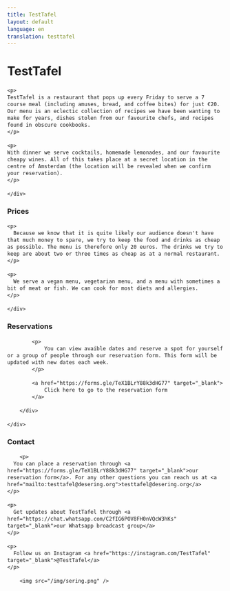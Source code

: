 ```yaml
---
title: TestTafel
layout: default
language: en
translation: testtafel
---
```


<div class="row">
	<div class="container">
		<h1>TestTafel</h1>

    <p>
    TestTafel is a restaurant that pops up every Friday to serve a 7 course meal (including amuses, bread, and coffee bites) for just €20. Our menu is an eclectic collection of recipes we have been wanting to make for years, dishes stolen from our favourite chefs, and recipes found in obscure cookbooks. 
    </p>

    <p>
    With dinner we serve cocktails, homemade lemonades, and our favourite cheapy wines. All of this takes place at a secret location in the centre of Amsterdam (the location will be revealed when we confirm your reservation). 
    </p>

	</div>
</div>

<div class="row">
	<div class="container">
		<h3>Prices</h3>

    <p>
      Because we know that it is quite likely our audience doesn't have that much money to spare, we try to keep the food and drinks as cheap as possible. The menu is therefore only 20 euros. The drinks we try to keep are about two or three times as cheap as at a normal restaurant.
    </p>

    <p>
      We serve a vegan menu, vegetarian menu, and a menu with sometimes a bit of meat or fish. We can cook for most diets and allergies.
    </p>

	</div>
</div>



<div class="row">
	<div class="container">
		<div class="purple-box">
			<h3>Reservations</h3>

			<p>
				You can view avaible dates and reserve a spot for yourself or a group of people through our reservation form. This form will be updated with new dates each week.
			</p>

			<a href="https://forms.gle/TeX1BLrY88k3dHG77" target="_blank">
				Click here to go to the reservation form
			</a>

		</div>

	</div>
</div>


<div class="row">
	<div class="container">
		<h3>Contact</h3>

		<p>
      You can place a reservation through <a href="https://forms.gle/TeX1BLrY88k3dHG77" target="_blank">our reservation form</a>. For any other questions you can reach us at <a href="mailto:testtafel@desering.org">testtafel@desering.org</a> 
    </p>
    
    <p>
      Get updates about TestTafel through <a href="https://chat.whatsapp.com/C2fIG6POV8FH0nVQcW3hKs" target="_blank">our Whatsapp broadcast group</a>
    </p>
    
    <p>
      Follow us on Instagram <a href="https://instagram.com/TestTafel" target="_blank">@TestTafel</a>
    </p>

		<img src="/img/sering.png" />
  </div>
</div>
